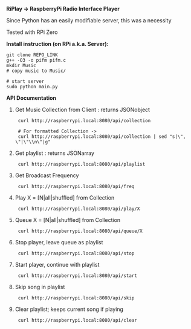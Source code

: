 **RiPlay -> RaspberryPi Radio Interface Player**

Since Python has an easily modifiable server, this was a necessity

Tested with RPi Zero

**Install instruction (on RPi a.k.a. Server):**

    git clone REPO_LINK
    g++ -O3 -o pifm pifm.c
    mkdir Music
    # copy music to Music/

    # start server
    sudo python main.py

**API Documentation**

1. Get Music Collection from Client : returns JSONobject

        curl http://raspberrypi.local:8080/api/collection

        # For formatted Collection ->
        curl http://raspberrypi.local:8080/api/collection | sed "s|\", \"|\"\\n\"|g"

2. Get playlist : returns JSONarray

        curl http://raspberrypi.local:8080/api/playlist

3. Get Broadcast Frequency

        curl http://raspberrypi.local:8080/api/freq

4. Play X = [N|all|shuffled] from Collection

        curl http://raspberrypi.local:8080/api/play/X

5. Queue X = [N|all|shuffled] from Collection

        curl http://raspberrypi.local:8080/api/queue/X

6. Stop player, leave queue as playlist

        curl http://raspberrypi.local:8080/api/stop

7. Start player, continue with playlist

        curl http://raspberrypi.local:8080/api/start

8. Skip song in playlist

        curl http://raspberrypi.local:8080/api/skip

9. Clear playlist; keeps current song if playing

        curl http://raspberrypi.local:8080/api/clear